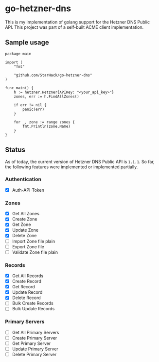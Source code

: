 # go-hetzner-dns

This is my implementation of golang support for the Hetzner DNS Public API. This project was part of a self-built ACME client implementation.

## Sample usage

```
package main

import (
	"fmt"

	"github.com/StarHack/go-hetzner-dns"
)

func main() {
	h := hetzner.Hetzner{APIKey: "<your_api_key>"}
	zones, err := h.FindAllZones()

	if err != nil {
		panic(err)
	}

	for _, zone := range zones {
		fmt.Println(zone.Name)
	}
}
```

## Status

As of today, the current version of Hetzner DNS Public API is `1.1.1`. So far, the following features were implemented or implemented partially.

### Authentication

- [x] Auth-API-Token

### Zones

- [x] Get All Zones
- [x] Create Zone
- [x] Get Zone
- [x] Update Zone
- [x] Delete Zone
- [ ] Import Zone file plain
- [ ] Export Zone file
- [ ] Validate Zone file plain

### Records

- [x] Get All Records
- [x] Create Record
- [x] Get Record
- [x] Update Record
- [x] Delete Record
- [ ] Bulk Create Records
- [ ] Bulk Update Records

### Primary Servers

- [ ] Get All Primary Servers
- [ ] Create Primary Server
- [ ] Get Primary Server
- [ ] Update Primary Server
- [ ] Delete Primary Server